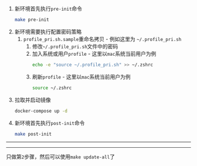 1. 新环境首先执行`pre-init`命令
    ```bash
    make pre-init
    ```
2. 新环境需要执行配置密码策略
    1. `profile_pri.sh.sample`重命名拷贝 - 例如这里为 `~/.profile_pri.sh`
        1. 修改`~/.profile_pri.sh`文件中的密码
        2. 加入系统或用户`profile` - 这里以`mac`系统当前用户为例
            ```bash
            echo -e "source ~/.profile_pri.sh" >> ~/.zshrc
            ```
        3. 刷新`profile` - 这里以`mac`系统当前用户为例
            ```bash
           source ~/.zshrc
            ```
3. 拉取并启动镜像
    ```bash
   docker-compose up -d 
   ```
4. 新环境首先执行`post-init`命令
    ```bash
    make post-init
    ```

---
---
只做第`2`步骤，然后可以使用`make update-all`了
